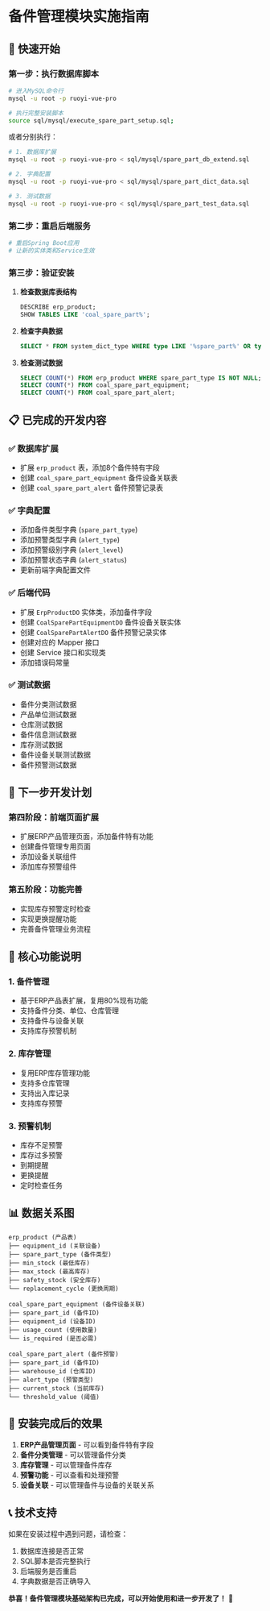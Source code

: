 # 备件管理模块实施指南

## 🚀 快速开始

### 第一步：执行数据库脚本

```bash
# 进入MySQL命令行
mysql -u root -p ruoyi-vue-pro

# 执行完整安装脚本
source sql/mysql/execute_spare_part_setup.sql;
```

或者分别执行：

```bash
# 1. 数据库扩展
mysql -u root -p ruoyi-vue-pro < sql/mysql/spare_part_db_extend.sql

# 2. 字典配置
mysql -u root -p ruoyi-vue-pro < sql/mysql/spare_part_dict_data.sql

# 3. 测试数据
mysql -u root -p ruoyi-vue-pro < sql/mysql/spare_part_test_data.sql
```

### 第二步：重启后端服务

```bash
# 重启Spring Boot应用
# 让新的实体类和Service生效
```

### 第三步：验证安装

1. **检查数据库表结构**
   ```sql
   DESCRIBE erp_product;
   SHOW TABLES LIKE 'coal_spare_part%';
   ```

2. **检查字典数据**
   ```sql
   SELECT * FROM system_dict_type WHERE type LIKE '%spare_part%' OR type LIKE '%alert%';
   ```

3. **检查测试数据**
   ```sql
   SELECT COUNT(*) FROM erp_product WHERE spare_part_type IS NOT NULL;
   SELECT COUNT(*) FROM coal_spare_part_equipment;
   SELECT COUNT(*) FROM coal_spare_part_alert;
   ```

## 📋 已完成的开发内容

### ✅ 数据库扩展
- 扩展 `erp_product` 表，添加8个备件特有字段
- 创建 `coal_spare_part_equipment` 备件设备关联表
- 创建 `coal_spare_part_alert` 备件预警记录表

### ✅ 字典配置
- 添加备件类型字典 (`spare_part_type`)
- 添加预警类型字典 (`alert_type`)
- 添加预警级别字典 (`alert_level`)
- 添加预警状态字典 (`alert_status`)
- 更新前端字典配置文件

### ✅ 后端代码
- 扩展 `ErpProductDO` 实体类，添加备件字段
- 创建 `CoalSparePartEquipmentDO` 备件设备关联实体
- 创建 `CoalSparePartAlertDO` 备件预警记录实体
- 创建对应的 Mapper 接口
- 创建 Service 接口和实现类
- 添加错误码常量

### ✅ 测试数据
- 备件分类测试数据
- 产品单位测试数据
- 仓库测试数据
- 备件信息测试数据
- 库存测试数据
- 备件设备关联测试数据
- 备件预警测试数据

## 🎯 下一步开发计划

### 第四阶段：前端页面扩展
- 扩展ERP产品管理页面，添加备件特有功能
- 创建备件管理专用页面
- 添加设备关联组件
- 添加库存预警组件

### 第五阶段：功能完善
- 实现库存预警定时检查
- 实现更换提醒功能
- 完善备件管理业务流程

## 🔧 核心功能说明

### 1. 备件管理
- 基于ERP产品表扩展，复用80%现有功能
- 支持备件分类、单位、仓库管理
- 支持备件与设备关联
- 支持库存预警机制

### 2. 库存管理
- 复用ERP库存管理功能
- 支持多仓库管理
- 支持出入库记录
- 支持库存预警

### 3. 预警机制
- 库存不足预警
- 库存过多预警
- 到期提醒
- 更换提醒
- 定时检查任务

## 📊 数据关系图

```
erp_product (产品表)
├── equipment_id (关联设备)
├── spare_part_type (备件类型)
├── min_stock (最低库存)
├── max_stock (最高库存)
├── safety_stock (安全库存)
└── replacement_cycle (更换周期)

coal_spare_part_equipment (备件设备关联)
├── spare_part_id (备件ID)
├── equipment_id (设备ID)
├── usage_count (使用数量)
└── is_required (是否必需)

coal_spare_part_alert (备件预警)
├── spare_part_id (备件ID)
├── warehouse_id (仓库ID)
├── alert_type (预警类型)
├── current_stock (当前库存)
└── threshold_value (阈值)
```

## 🎉 安装完成后的效果

1. **ERP产品管理页面** - 可以看到备件特有字段
2. **备件分类管理** - 可以管理备件分类
3. **库存管理** - 可以管理备件库存
4. **预警功能** - 可以查看和处理预警
5. **设备关联** - 可以管理备件与设备的关联关系

## 📞 技术支持

如果在安装过程中遇到问题，请检查：
1. 数据库连接是否正常
2. SQL脚本是否完整执行
3. 后端服务是否重启
4. 字典数据是否正确导入

**恭喜！备件管理模块基础架构已完成，可以开始使用和进一步开发了！** 🎉
